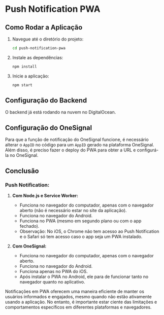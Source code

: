 # Push Notification PWA

## Como Rodar a Aplicação

1. Navegue até o diretório do projeto:
    ```sh
    cd push-notification-pwa
    ```

2. Instale as dependências:
    ```sh
    npm install
    ```

3. Inicie a aplicação:
    ```sh
    npm start
    ```

## Configuração do Backend

O backend já está rodando na nuvem no DigitalOcean.

## Configuração do OneSignal

Para que a função de notificação do OneSignal funcione, é necessário alterar o `AppID` no código para um `AppID` gerado na plataforma OneSignal. Além disso, é preciso fazer o deploy do PWA para obter a URL e configurá-la no OneSignal.

## Conclusão

### Push Notification:

1. **Com Node.js e Service Worker:**
    - Funciona no navegador do computador, apenas com o navegador aberto (não é necessário estar no site da aplicação).
    - Funciona no navegador do Android.
    - Funciona no PWA (mesmo em segundo plano ou com o app fechado).
    - Observação: No iOS, o Chrome não tem acesso ao Push Notification e o Safari só tem acesso caso o app seja um PWA instalado.

2. **Com OneSignal:**
    - Funciona no navegador do computador, apenas com o navegador aberto.
    - Funciona no navegador do Android.
    - Funciona apenas no PWA do iOS.
    - Após instalar o PWA no Android, ele para de funcionar tanto no navegador quanto no aplicativo.

Notificações em PWA oferecem uma maneira eficiente de manter os usuários informados e engajados, mesmo quando não estão ativamente usando a aplicação. No entanto, é importante estar ciente das limitações e comportamentos específicos em diferentes plataformas e navegadores.